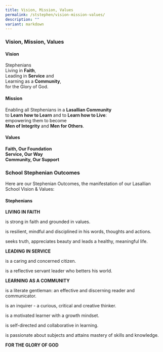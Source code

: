 ```yaml
---
title: Vision, Mission, Values
permalink: /ststephen/vision-mission-values/
description: ""
variant: markdown
---
```

### Vision, Mission, Values

#### Vision

Stephenians&nbsp;<br>
Living in&nbsp;**Faith**,&nbsp;<br>
Leading in&nbsp;**Service**&nbsp;and&nbsp;<br>
Learning as a&nbsp;**Community**,&nbsp;<br>
for the Glory of God.

  

#### Mission

Enabling all Stephenians in a&nbsp;**Lasallian Community**&nbsp;<br>
to&nbsp;**Learn how to Learn**&nbsp;and to&nbsp;**Learn how to Live**:&nbsp;<br>
empowering them to become&nbsp;<br>
**Men of Integrity**&nbsp;and&nbsp;**Men for Others**.

  

#### Values

**Faith, Our Foundation**<br>
**Service, Our Way**<br>
**Community, Our Support**


### School Stephenian Outcomes

Here are our Stephenian Outcomes, the manifestation of our Lasallian School Vision &amp; Values:

#### Stephenians

**LIVING IN FAITH**

is strong in faith and grounded in values.

is resilient, mindful and disciplined in his words, thoughts and actions.

seeks truth, appreciates beauty and leads a healthy, meaningful life.

**LEADING IN SERVICE**

is a caring and concerned citizen.

is a reflective servant leader who betters his world.

**LEARNING AS A COMMUNITY**

is a literate gentleman: an effective and discerning reader and communicator.

is an inquirer - a curious, critical and creative thinker.

is a motivated learner with a growth mindset.

is self-directed and collaborative in learning.

is passionate about subjects and attains mastery of skills and knowledge.

**FOR THE GLORY OF GOD**